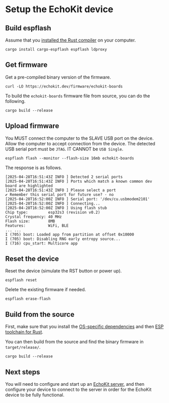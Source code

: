 # Setup the EchoKit device

## Build espflash

Assume that you [installed the Rust compiler](https://www.rust-lang.org/tools/install) on your computer.

```
cargo install cargo-espflash espflash ldproxy
```

## Get firmware

Get a pre-compiled binary version of the firmware.

```
curl -LO https://echokit.dev/firmware/echokit-boards
```

To build the `echokit-boards` firmware file from source, you can do the following.

```
cargo build --release
```

## Upload firmware

You MUST connect the computer to the SLAVE USB port on the device. Allow the computer to accept connection from the device. The detected USB serial port must be `JTAG`. IT CANNOT be `USB Single`.

```
espflash flash --monitor --flash-size 16mb echokit-boards
```

The response is as follows.

```
[2025-04-28T16:51:43Z INFO ] Detected 2 serial ports
[2025-04-28T16:51:43Z INFO ] Ports which match a known common dev board are highlighted
[2025-04-28T16:51:43Z INFO ] Please select a port
✔ Remember this serial port for future use? · no
[2025-04-28T16:52:00Z INFO ] Serial port: '/dev/cu.usbmodem2101'
[2025-04-28T16:52:00Z INFO ] Connecting...
[2025-04-28T16:52:00Z INFO ] Using flash stub
Chip type:         esp32s3 (revision v0.2)
Crystal frequency: 40 MHz
Flash size:        8MB
Features:          WiFi, BLE
... ...
I (705) boot: Loaded app from partition at offset 0x10000
I (705) boot: Disabling RNG early entropy source...
I (716) cpu_start: Multicore app
```

## Reset the device

Reset the device (simulate the RST button or power up).

```
espflash reset
```

Delete the existing firmware if needed.

```
espflash erase-flash
```

## Build from the source

First, make sure that you install the [OS-specific dependencies](https://docs.espressif.com/projects/rust/book/installation/std-requirements.html) and then [ESP toolchain for Rust](https://docs.espressif.com/projects/rust/book/installation/riscv-and-xtensa.html).

You can then build from the source and find the binary firmware in `target/release/`.

```
cargo build --release
```

## Next steps

You will need to configure and start up an [EchoKit server](https://github.com/second-state/echokit_server), and then configure your device to connect to the server in order for the EchoKit device to be fully functional.



